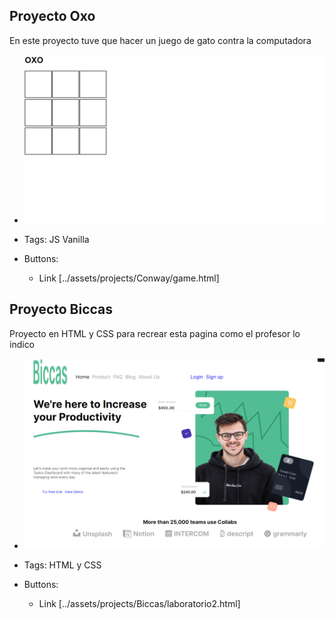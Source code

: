 ## Proyecto Oxo
En este proyecto tuve que hacer un juego de gato contra la computadora
- ![600x200](../assets/images/OXO.png)
- Tags: JS Vanilla

- Buttons:
  - Link [../assets/projects/Conway/game.html]

## Proyecto Biccas
Proyecto en HTML y CSS para recrear esta pagina como el profesor lo indico
- ![600x200](../assets/images/biccas.png)
- Tags: HTML y CSS

- Buttons:
  - Link [../assets/projects/Biccas/laboratorio2.html]